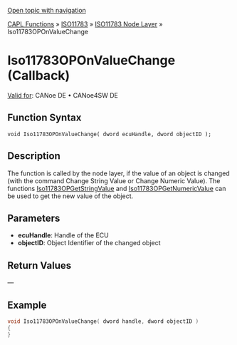 [Open topic with navigation](../../../../../../CANoeDEFamily.htm#Topics/CAPLFunctions/ISO11783/ISONodeLayer/Functions/CAPLfunctionIso11783OPOnValueChange.md)

[CAPL Functions](../../../CAPLfunctions.md) » [ISO11783](../../CAPLfunctionsISO11783Overview.md) » [ISO11783 Node Layer](../CAPLfunctionsISONLOverview.md) » Iso11783OPOnValueChange

# Iso11783OPOnValueChange (Callback)

[Valid for](../../../../Shared/FeatureAvailability.md):  CANoe DE • CANoe4SW DE

## Function Syntax

```
void Iso11783OPOnValueChange( dword ecuHandle, dword objectID );
```

## Description

The function is called by the node layer, if the value of an object is changed (with the command Change String Value or Change Numeric Value). The functions [Iso11783OPGetStringValue](CAPLfunctionIso11783OPGetStringValue.md) and [Iso11783OPGetNumericValue](CAPLfunctionIso11783OPGetNumericValue.md) can be used to get the new value of the object.

## Parameters

- **ecuHandle**: Handle of the ECU
- **objectID**: Object Identifier of the changed object

## Return Values

—

## Example

```c
void Iso11783OPOnValueChange( dword handle, dword objectID )
{
}
```
